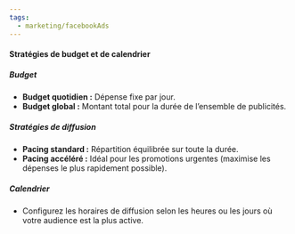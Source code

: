 ```yaml
---
tags:
  - marketing/facebookAds
---
```

####  Stratégies de budget et de calendrier

#####  Budget
- **Budget quotidien :** Dépense fixe par jour.
- **Budget global :** Montant total pour la durée de l’ensemble de publicités.

##### Stratégies de diffusion
- **Pacing standard :** Répartition équilibrée sur toute la durée.
- **Pacing accéléré :** Idéal pour les promotions urgentes (maximise les dépenses le plus rapidement possible).

##### Calendrier
- Configurez les horaires de diffusion selon les heures ou les jours où votre audience est la plus active.

